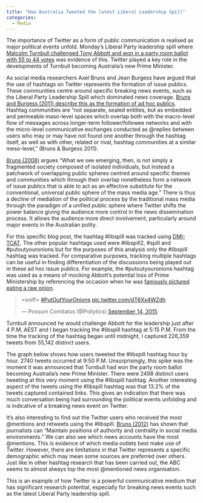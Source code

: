 ```yaml
---
title: "How Australia Tweeted the latest Liberal Leadership Spill"
categories:
  - Media
---
```

The importance of Twitter as a form of public communication is realised as major political events unfold. Monday&#8217;s Liberal Party leadership spill where [Malcolm Turnbull challenged Tony Abbott and won in a party room ballot with 55 to 44 votes](http://www.abc.net.au/news/2015-09-14/malcolm-turnbull-wins-liberal-leadership-ballot-over-tony-abbott/6775464) was evidence of this. Twitter played a key role in the developments of Turnbull becoming Australia&#8217;s new Prime Minister.

As social media researchers Axel Bruns and Jean Burgess have argued that the use of hashtags on Twitter represents the formation of issue publics. These communities centre around specific breaking news events, such as the Liberal Party Leadership Spill which dominated news coverage. [Bruns and Burgess (2011) describe this as the formation of ad hoc publics](http://snurb.info/files/2011/The%20Use%20of%20Twitter%20Hashtags%20in%20the%20Formation%20of%20Ad%20Hoc%20Publics%20(final).pdf). Hashtag communities are “not separate, sealed entities, but as embedded and permeable maso-level spaces which overlap both with the macro-level flow of messages across longer-term follower/followee networks and with the micro-level communicative exchanges conducted as @replies between users who may or may have not found one another through the hashtag itself, as well as with other, related or rival, hashtag communities at a similar meso-level,” (Bruns & Burgess 2011).</span>

[Bruns (2008)](http://snurb.info/files/Life%20beyond%20the%20Public%20Sphere%20-%20Information%20Polity.pdf) argues “What we see emerging, then, is not simply a fragmented society composed of isolated individuals, but instead a patchwork of overlapping public spheres centred around specific themes and communities which through their overlap nonetheless form a network of issue publics that is able to act as an effective substitute for the conventional, universal public sphere of the mass media age.” There is thus a decline of mediation of the political process by the traditional mass media through the paradigm of a unified public sphere where Twitter shifts the power balance giving the audience more control in the news dissemination process. It allows the audience more direct involvement, particularly around major events in the Australian polity.

For this specific blog post, the hashtag #libspill was tracked using [DMI-TCAT](https://github.com/digitalmethodsinitiative/dmi-tcat). The other popular hashtags used were #libspill2, #spill and #putoutyouronions but for the purposes of this analysis only the #libspill hashtag was tracked. For comparative purposes, tracking multiple hashtags can be useful in finding differentiation of the discussions being played out in these ad hoc issue publics. For example, the #putoutyouronions hashtag was used as a means of mocking Abbott&#8217;s potential loss of Prime Ministership by referencing the occasion when he was [famously pictured eating a raw onion](http://www.theage.com.au/federal-politics/political-news/tony-abbott-shocks-as-he-eats-a-raw-onion-whole-20150313-143syz.html).

<div class="center">

<blockquote class="twitter-tweet"><p lang="en" dir="ltr">&lt;sniff&gt; <a href="https://twitter.com/hashtag/PutOutYourOnions?src=hash&amp;ref_src=twsrc%5Etfw">#PutOutYourOnions</a> <a href="http://t.co/dT6Xx4WZdh">pic.twitter.com/dT6Xx4WZdh</a></p>&mdash; Possum Comitatus (@Pollytics) <a href="https://twitter.com/Pollytics/status/643320518481965056?ref_src=twsrc%5Etfw">September 14, 2015</a></blockquote> <script async src="https://platform.twitter.com/widgets.js" charset="utf-8"></script>

</div>

Turnbull announced he would challenge Abbott for the leadership just after 4 P.M. AEST and I began tracking the #libspill hashtag at 5:15 P.M. From the time the tracking of the hashtag began until midnight, I captured 226,359 tweets from 55,142 distinct users.

The graph below shows how users tweeted the #libspill hashtag hour by hour. 2740 tweets occurred at 9:50 P.M. Unsurprisingly, this spike was the moment it was announced that Turnbull had won the party room ballot becoming Australia&#8217;s new Prime Minister. There were 2498 distinct users tweeting at this very moment using the #libspill hashtag. Another interesting aspect of the tweets using the #libspill hashtag was that 13.2% of the tweets captured contained links. This gives an indication that there was much conversation being had surrounding the political events unfolding and is indicative of a breaking news event on Twitter.

It&#8217;s also interesting to find out the Twitter users who received the most @mentions and retweets using the #libspill. [Bruns (2012)](http://snurb.info/files/2012/A%20Chance%20for%20Diversity.pdf) has shown that journalists can &#8220;M<span style="font-weight: 400;">aintain positions of authority and centrality in social media environments.” We can also see which news accounts have the most @mentions. This is evidence of which media outlets best make use of Twitter. However, there are limitations in that Twitter represents a specific demographic which may mean some sources are preferred over others. Just like in other hashtag research that has been carried out, the ABC seems to almost always top the most @mentioned news organisation.</span>



This is an example of how Twitter is a powerful communicative medium that has significant research potential, especially for breaking news events such as the latest Liberal Party leadership spill.
